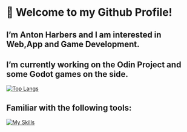 # 👋 Welcome to my Github Profile!
## I’m Anton Harbers and I am interested in Web,App and Game Development.
## I’m currently working on the Odin Project and some Godot games on the side.

[![Top Langs](https://github-readme-stats-git-masterrstaa-rickstaa.vercel.app/api/top-langs/?username=antonharbers&theme=dracula)](https://github.com/anuraghazra/github-readme-stats)

## Familiar with the following tools:
[![My Skills](https://skillicons.dev/icons?i=js,html,css,ts,nodejs,react,nextjs,tailwind,dart,flutter,godot,unity,cs,postgres,mysql,prisma,mongo)](https://skillicons.dev)

<!---
AntonHarbers/AntonHarbers is a ✨ special ✨ repository because its `README.md` (this file) appears on your GitHub profile.
You can click the Preview link to take a look at your changes.
--->


